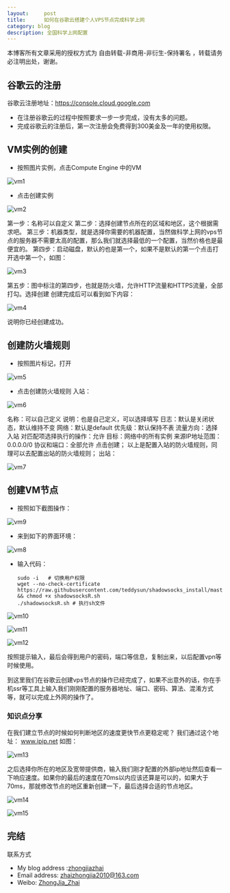 ```yaml
---
layout:     post
title:      如何在谷歌云搭建个人VPS节点完成科学上网
category: blog
description: 全国科学上网配置
---
```

本博客所有文章采用的授权方式为 自由转载-非商用-非衍生-保持署名 ，转载请务必注明出处，谢谢。

   <script type="text/javascript">var cnzz_protocol = (("https:" == document.location.protocol) ? " https://" : " http://");document.write(unescape("%3Cspan id='cnzz_stat_icon_1275018137'%3E%3C/span%3E%3Cscript src='" + cnzz_protocol + "s19.cnzz.com/z_stat.php%3Fid%3D1275018137%26show%3Dpic' type='text/javascript'%3E%3C/script%3E"));</script>
 
 ##  谷歌云的注册
 
 谷歌云注册地址：https://console.cloud.google.com
 
 * 在注册谷歌云的过程中按照要求一步一步完成，没有太多的问题。
 * 完成谷歌云的注册后，第一次注册会免费得到300美金及一年的使用权限。
 
 ##  VM实例的创建
 
 * 按照图片实例，点击Compute Engine 中的VM
 
 ![vm1](images/blog/2019-04-23/vm1.png)
 
 * 点击创建实例
 
 ![vm2](images/blog/2019-04-23/vm2.png)
 
 第一步：名称可以自定义
 第二步：选择创建节点所在的区域和地区，这个根据需求吧。
 第三步：机器类型，就是选择你需要的机器配置，当然做科学上网的vps节点的服务器不需要太高的配置，那么我们就选择最低的一个配置，当然价格也是最便宜的。
 第四步：启动磁盘，默认的也是第一个，如果不是默认的第一个点击打开选中第一个，如图：
 
 ![vm3](images/blog/2019-04-23/vm3.png)
 
 第五步：图中标注的第四步，也就是防火墙，允许HTTP流量和HTTPS流量，全部打勾。选择创建
 创建完成后可以看到如下内容：
 
 ![vm4](images/blog/2019-04-23/vm4.png)
 
 说明你已经创建成功。
 
 ##  创建防火墙规则
 
* 按照图片标记，打开

![vm5](images/blog/2019-04-23/vm5.png)

* 点击创建防火墙规则
入站：

![vm6](images/blog/2019-04-23/vm6.png)

名称：可以自己定义 说明：也是自己定义，可以选择填写
日志：默认是关闭状态，默认维持不变
网络：默认是default
优先级：默认保持不表
流量方向：选择入站
对匹配项选择执行的操作：允许
目标：网络中的所有实例
来源IP地址范围：0.0.0.0/0
协议和端口：全部允许
点击创建；
以上是配置入站的防火墙规则，同理可以去配置出站的防火墙规则；
出站：

![vm7](images/blog/2019-04-23/vm7.png)

## 创建VM节点

* 按照如下截图操作：

![vm9](images/blog/2019-04-23/vm9.png)

* 来到如下的界面环境：

![vm8](images/blog/2019-04-23/vm8.png)

* 输入代码：

      sudo -i   # 切换用户权限
      wget --no-check-certificate https://raw.githubusercontent.com/teddysun/shadowsocks_install/master/shadowsocksR.sh && chmod +x shadowsocksR.sh
      ./shadowsocksR.sh # 执行sh文件
 
![vm10](images/blog/2019-04-23/vm10.png)

![vm11](images/blog/2019-04-23/vm11.png)

![vm12](images/blog/2019-04-23/vm12.png)

按照提示输入，最后会得到用户的密码，端口等信息，复制出来，以后配置vpn等时候使用。

到这里我们在谷歌云创建vps节点的操作已经完成了，如果不出意外的话，你在手机ssr等工具上输入我们刚刚配置的服务器地址、端口、密码、算法、混淆方式等，就可以完成上外网的操作了。

### 知识点分享

在我们建立节点的时候如何判断地区的速度更快节点更稳定呢？
我们通过这个地址： www.ipip.net
如图：

![vm13](images/blog/2019-04-23/vm13.png)

之后选择你所在的地区及宽带提供商，输入我们刚才配置的外部ip地址然后查看一下响应速度。如果你的最后的速度在70ms以内应该还算是可以的，如果大于70ms，那就修改节点的地区重新创建一下，最后选择合适的节点地区。

![vm14](images/blog/2019-04-23/vm14.png)

![vm15](images/blog/2019-04-23/vm15.png)

## 完结

  联系方式
* My blog address :[zhongjiazhai](http://zhongjiazhai.github.io)
* Email address: zhaizhongjia2010@163.com
* Weibo: [ZhongJia_Zhai](https://weibo.com/u/1944978350)

         
  
    

 
 
